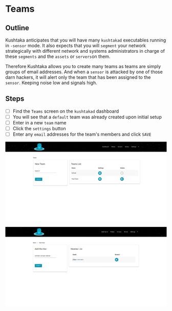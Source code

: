 # Teams

## Outline

Kushtaka anticipates that you will have many `kushtakad` executables running in `-sensor` mode. It also expects that you will `segment` your network strategically with different network and systems administrators in charge of these `segments` and the `assets` or `servers`on them.  
  
Therefore Kushtaka allows you to create many teams as teams are simply groups of email addresses. And when a `sensor` is attacked by one of those darn hackers, it will alert only the team that has been assigned to the `sensor`. Keeping noise low and signals high.

## Steps

* [ ] Find the `Teams` screen on the `kushtakad` dashboard
* [ ] You will see that a `default` team was already created upon initial setup 
* [ ] Enter in a new `team` name
* [ ] Click the `settings` button
* [ ] Enter any `email` addresses for the team's members and click `SAVE`

![enter a new team name and click create](.gitbook/assets/teams.png)

![enter an email address and click submit](.gitbook/assets/team_rawr.png)

